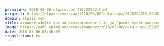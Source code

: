 ```yaml
---
permalink: 2018-03-06-elpais.com-483322922.html
original: https://elpais.com/ccaa/2018/03/06/catalunya/1520294363_824927.html#?ref=rss&format=simple&link=link
domain: elpais.com
title: Acuamed admite que no descontaminar Flix ya “puede tener consecuencias catastróficas”
image: https://ep00.epimg.net/ccaa/imagenes/2018/03/06/catalunya/1520294363_824927_1520296902_rrss_normal.jpg
date: 2018-03-06 08:46:09
translations: en
---
```


